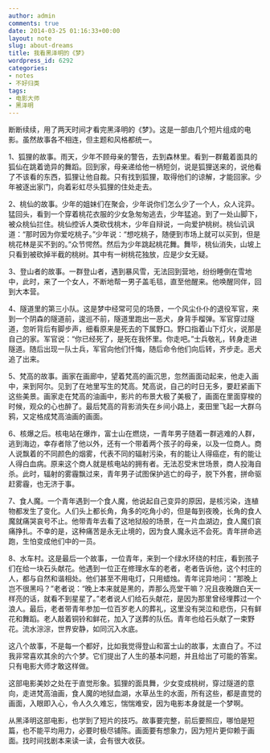 ```yaml
---
author: admin
comments: true
date: 2014-03-25 01:16:33+00:00
layout: note
slug: about-dreams
title: 我看黑泽明的《梦》
wordpress_id: 6292
categories:
- notes
- 不好归类
tags:
- 电影大师
- 黑泽明
---
```


断断续续，用了两天时间才看完黑泽明的《梦》。这是一部由几个短片组成的电影。虽然故事各不相连，但主题和风格都统一。

1、狐狸的故事。雨天，少年不顾母亲的警告，去到森林里。看到一群戴着面具的狐仙在跳着诡异的舞蹈。回到家，母亲递给他一柄短剑，说是狐狸送来的，说他看了不该看的东西，狐狸让他自裁。只有找到狐狸，取得他们的谅解，才能回家。少年被逐出家门，向着彩虹尽头狐狸的住处走去。

2、桃仙的故事。少年的姐妹们在聚会，少年说你们怎么少了一个人，众人诧异。猛回头，看到一个穿着桃花衣服的少女急匆匆逃去，少年猛追。到了一处山脚下，被众桃仙拦住。桃仙控诉人类砍伐桃木，少年自辩说，一向爱护桃树。桃仙讥讽道：“那时因为你爱吃桃子。”少年说：“想吃桃子，随便到市场上就可以买到，但是桃花林是买不到的。”众节愕然。然后为少年跳起桃花舞。舞毕，桃仙消失，山坡上只看到被砍掉半截的桃树。其中有一树桃花独放，应是少女无疑。

3、登山者的故事。一群登山者，遇到暴风雪，无法回到营地，纷纷睡倒在雪地中，此时，来了一个女人，不断地帮一男子盖毛毯，直至他醒来。他唤醒同伴，回到大本营。

4、隧道里的第三小队。这是梦中经常可见的场景，一个风尘仆仆的退役军官，来到一个阴森的隧道前，逡巡不前，隧道里跑出一恶犬，身背手榴弹。军官穿过隧道，忽听背后有脚步声，细看原来是死去的下属野口。野口指着山下灯火，说那是自己的家。军官说：“你已经死了，是死在我怀里。你走吧。”士兵敬礼，转身走进隧道。随后出现一队士兵，军官向他们忏悔，随后命令他们向后转，齐步走。恶犬追了出来。

5、梵高的故事。画家在画廊中，望着梵高的画沉思，忽然画面动起来，他走入画中，来到阿尔。见到了在地里写生的梵高。梵高说，自己的时日无多，要赶紧画下这些美景。画家走在梵高的油画中，影片的布景大极了美极了，画面在里面穿梭的时候，观众的心也醉了。最后梵高的背影消失在乡间小路上，麦田里飞起一大群乌鸦，又定格成梵高油画的画面。

6、核爆之后。核电站在爆炸，富士山在燃烧，一青年男子随着一群逃难的人群，逃到海边，幸存者除了他以外，还有一个带着两个孩子的母亲，以及一位商人。商人说飘着的不同颜色的烟雾，代表不同的辐射污染，有的能让人得癌症，有的能让人得白血病。原来这个商人就是核电站的拥有者。无法忍受末世场景，商人投海自杀。此时，辐射的雾霾飘过来，青年男子试图保护逃亡的母子，脱下外套，拼命驱赶雾霾，也无济于事。

7、食人魔。一个青年遇到一个食人魔，他说起自己变异的原因，是核污染，连植物都发生了变化。人们头上都长角，角多的吃角小的，但是每到夜晚，长角的食人魔就痛哭哀号不止。他带青年去看了这地狱般的场景，在一片血湖边，食人魔们哀痛挣扎。不幸的是，这种痛苦是永无止境的，因为食人魔永远不会死。青年拼命逃跑，生怕变成他们中的一员。

8、水车村。这是最后一个故事，一位青年，来到一个绿水环绕的村庄，看到孩子们在给一块石头献花。他遇到一位正在修理水车的老者，老者告诉他，这个村庄的人，都与自然和谐相处。他们甚至不用电灯，只用蜡烛。青年诧异地问：“那晚上岂不很黑吗？”老者说：“晚上本来就是黑的，弄那么亮堂干嘛？况且夜晚跟白天一样亮的话，就看不到星星了。”老者说人们给石头献花，是因为那里曾经埋葬过一个浪人。最后，老者带青年参加一位百岁老人的葬礼，这里没有哭泣和悲伤，只有鲜花和舞蹈。老人敲着铜铃和鲜花，加入了送葬的队伍。青年也给石头献了一束野花。流水淙淙，世界安静，如同沉入水底。

这八个故事，不是每一个都好，比如我觉得登山和富士山的故事，太直白了。不过我非常喜欢其余的六个梦。它们提出了人生的基本问题，并且给出了可能的答案。只有电影大师才敢这样做。

这部电影美妙之处在于直觉形象。狐狸的面具舞，少女变成桃树，穿过隧道的意向，走进梵高油画，食人魔的地狱血湖，水草丛生的水面，所有这些，都是直觉的画面，入眼即入心，令人久久难忘，惴惴难安，因为电影本身就是一个梦啊。

从黑泽明这部电影，也学到了短片的技巧。故事要完整，前后要照应，哪怕是短篇，也不能平均用力，必要时极尽铺陈。画面要有想象力，因为短片更仰赖于画面。找时间找剧本来读一读，会有很大收获。 
